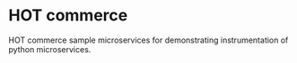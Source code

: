 # HOT commerce

HOT commerce sample microservices for demonstrating instrumentation of python microservices.


